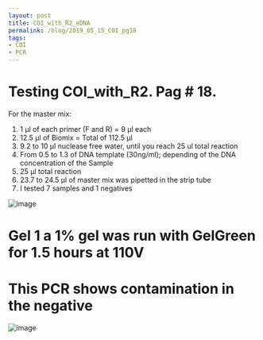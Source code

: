 ```yaml
---
layout: post
title: COI_with_R2_eDNA
permalink: /blog/2019_05_15_COI_pg18
tags:
- COI
- PCR
---
```


# Testing COI_with_R2. Pag # 18.

For the master mix:

1. 1 µl of each primer (F and R) = 9 µl each
2. 12.5 µl of Biomix = Total of 112.5 µl
3. 9.2 to 10 µl nuclease free water, until you reach 25 ul total reaction
4. From 0.5 to 1.3 of DNA template (30ng/ml); depending of the DNA concentration of the Sample
5. 25 µl total reaction
6. 23.7 to 24.5 µl of master mix was pipetted in the strip tube
7. I tested 7 samples and 1 negatives

![image](/eDNA/images/Pag18_COI.png)

# Gel  1 a 1% gel was run with GelGreen for 1.5 hours at 110V

# This PCR shows contamination in the negative

![image](/eDNA/images/COI_Page18.png)
